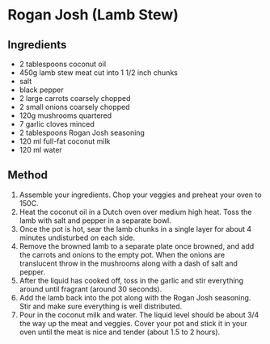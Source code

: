 # Rogan Josh (Lamb Stew)

## Ingredients

- 2 tablespoons coconut oil
- 450g lamb stew meat cut into 1 1/2 inch chunks
- salt
- black pepper
- 2 large carrots coarsely chopped
- 2 small onions coarsely chopped
- 120g mushrooms quartered
- 7 garlic cloves minced
- 2 tablespoons Rogan Josh seasoning
- 120 ml full-fat coconut milk
- 120 ml water

## Method

1. Assemble your ingredients. Chop your veggies and preheat your oven to 150C.
2. Heat the coconut oil in a Dutch oven over medium high heat. Toss the lamb with salt and pepper in a separate bowl.
3. Once the pot is hot, sear the lamb chunks in a single layer for about 4 minutes undisturbed on each side.
4. Remove the browned lamb to a separate plate once browned, and add the carrots and onions to the empty pot. When the onions are translucent throw in the mushrooms along with a dash of salt and pepper.
5. After the liquid has cooked off, toss in the garlic and stir everything around until fragrant (around 30 seconds).
6. Add the lamb back into the pot along with the Rogan Josh seasoning. Stir and make sure everything is well distributed.
7. Pour in the coconut milk and water. The liquid level should be about 3/4 the way up the meat and veggies. Cover your pot and stick it in your oven until the meat is nice and tender (about 1.5 to 2 hours).
